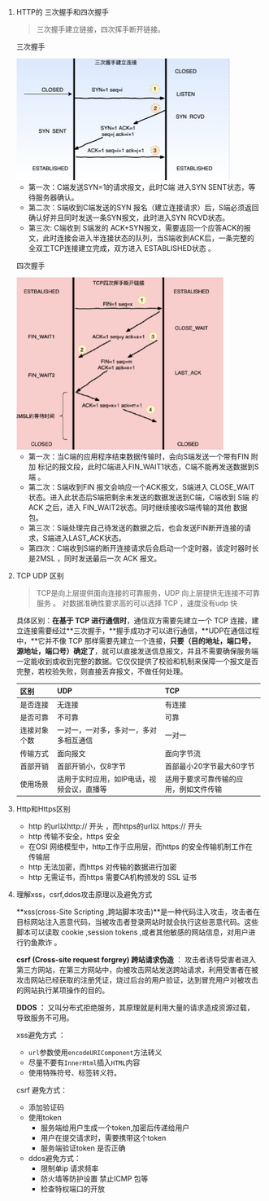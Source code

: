 1. HTTP的 三次握手和四次握手 

   > 三次握手建立链接，四次挥手断开链接。

   三次握手

   <img src="../img/image-20210830160920076.png" alt="image-20210830160920076" style="zoom:50%;" />

   * 第一次：C端发送SYN=1的请求报文，此时C端 进入SYN SENT状态，等待服务器确认。
   * 第二次：S端收到C端发送的SYN 报名（建立连接请求）后，S端必须返回确认好并且同时发送一条SYN报文，此时进入SYN RCVD状态。
   * 第三次: C端收到 S端发的 ACK+SYN报文，需要返回一个应答ACK的报文，此时连接会进入半连接状态的队列，当S端收到ACK后，一条完整的全双工TCP连接建立完成，双方进入 ESTABLISHED状态 。

   四次握手

   <img src="../img/image-20210830162335866.png" alt="image-20210830162335866" style="zoom:50%;" />

   * 第一次：当C端的应用程序结束数据传输时，会向S端发送一个带有FIN 附加 标记的报文段，此时C端进入FIN_WAIT1状态，C端不能再发送数据到S端 。
   * 第二次：S端收到FIN 报文会响应一个ACK报文，S端进入 CLOSE_WAIT状态。进入此状态后S端把剩余未发送的数据发送到C端，C端收到 S端 的ACK 之后，进入 FIN_WAIT2状态。同时继续接收S端传输的其他 数据包。
   * 第三次：S端处理完自己待发送的数据之后，也会发送FIN断开连接的请求，S端进入LAST_ACK状态。
   * 第四次：C端收到S端的断开连接请求后会启动一个定时器，该定时器时长是2MSL ，同时发送最后一次 ACK 报文。
   
2. TCP UDP 区别

   > TCP是向上层提供面向连接的可靠服务，UDP 向上层提供无连接不可靠服务 。 对数据准确性要求高的可以选择 TCP ，速度没有udp 快

   具体区别：**在基于 TCP 进行通信时**，通信双方需要先建立一个 TCP 连接，建立连接需要经过**三次握手，**握手成功才可以进行通信，**UDP在通信过程中，**它并不像 TCP 那样需要先建立一个连接，**只要（目的地址，端口号，源地址，端口号）确定了**，就可以直接发送信息报文，并且不需要确保服务端一定能收到或收到完整的数据。它仅仅提供了校验和机制来保障一个报文是否完整，若校验失败，则直接丢弃报文，不做任何处理。

   | **区别**     | **UDP**                                    | **TCP**                                |
   | ------------ | ------------------------------------------ | -------------------------------------- |
   | 是否连接     | 无连接                                     | 有连接                                 |
   | 是否可靠     | 不可靠                                     | 可靠                                   |
   | 连接对象个数 | 一对一，一对多，多对一，多对多相互通信     | 一对一                                 |
   | 传输方式     | 面向报文                                   | 面向字节流                             |
   | 首部开销     | 首部开销小，仅8字节                        | 首部最小20字节最大60字节               |
   | 使用场景     | 适用于实时应用，如IP电话，视频会议，直播等 | 适用于要求可靠传输的应用，例如文件传输 |

3. Http和Https区别

   * http 的url以http:// 开头 ，而https的url以 https:// 开头
   * http 传输不安全，https 安全
   * 在OSI 网络模型中，http工作于应用层，而https 的安全传输机制工作在 传输层
   * http 无法加密，而https 对传输的数据进行加密
   * http 无需证书，而https 需要CA机构颁发的 SSL 证书 

4. 理解xss，csrf,ddos攻击原理以及避免方式

   **xss(cross-Site Scripting ,跨站脚本攻击)**是一种代码注入攻击，攻击者在目标网站注入恶意代码，当被攻击者登录网站时就会执行这些恶意代码。这些脚本可以读取 cookie ,session tokens ,或者其他敏感的网站信息，对用户进行钓鱼欺诈 。

   **csrf (Cross-site request forgrey) 跨站请求伪造** ： 攻击者诱导受害者进入第三方网站，在第三方网站中，向被攻击网站发送跨站请求，利用受害者在被攻击网站已经获取的注册凭证，烧过后台的用户验证，达到冒充用户对被攻击的网站执行某项操作的目的。

   **DDOS ：** 又叫分布式拒绝服务，其原理就是利用大量的请求造成资源过载，导致服务不可用。

   xss避免方式 ：

   * `url`参数使用`encodeURIComponent`方法转义
   * 尽量不要有`InnerHtml`插入`HTML`内容
   * 使用特殊符号、标签转义符。

   csrf 避免方式：

   * 添加验证码
   * 使用token  
     * 服务端给用户生成一个token,加密后传递给用户
     * 用户在提交请求时，需要携带这个token 
     * 服务端验证token 是否正确
   * ddos避免方式：
     * 限制单ip 请求频率
     * 防火墙等防护设置 禁止ICMP 包等
     * 检查特权端口的开放  

   